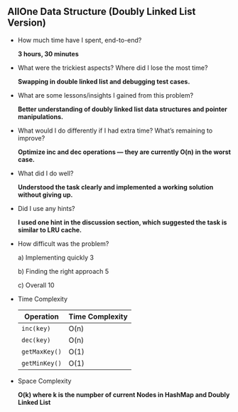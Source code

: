 

## AllOne Data Structure (Doubly Linked List Version)

- How much time have I spent, end-to-end? 
    
    **3 hours, 30 minutes**

- What were the trickiest aspects? Where did I lose the most time?

    **Swapping in double linked list and debugging test cases.**

- What are some lessons/insights I gained from this problem?

    **Better understanding of doubly linked list data structures and pointer manipulations.**

- What would I do differently if I had extra time? What’s remaining to improve?

    **Optimize inc and dec operations — they are currently O(n) in the worst case.**

- What did I do well?

    **Understood the task clearly and implemented a working solution without giving up.**

- Did I use any hints?

    **I used one hint in the discussion section, which suggested the task is similar to LRU cache.**


- How difficult was the problem?

    a) Implementing quickly	3

    b) Finding the right approach	5

    c) Overall	10

- Time Complexity

    | Operation       | Time Complexity |
    |-----------------|-----------------|
    | `inc(key)`      | O(n)            |
    | `dec(key)`      | O(n)            |
    |`getMaxKey()`    | O(1)            |
    | `getMinKey()`   | O(1)            |

- Space Complexity 

    **O(k) where k is the numpber of current Nodes in HashMap and Doubly Linked List**
